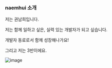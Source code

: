 ### naemhui 소개

저는 권남희입니다.

저는 함께 일하고 싶은, 실력 있는 개발자가 되고 싶습니다.

개발자 동료로서 함께 성장해나가요!

그리고 저는 3반이에요.

![image](image.png)